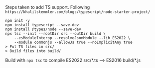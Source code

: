 Steps taken to add TS support.
Following `https://khalilstemmler.com/blogs/typescript/node-starter-project/`
```
npm init -y
npm install typescript --save-dev
npm install @types/node --save-dev
npx tsc --init --rootDir src --outDir build \
    --esModuleInterop --resolveJsonModule --lib ES2022 \
    --module commonjs --allowJs true --noImplicitAny true
> Put TS files in src/
> Build files into build/
```

Build with `npx tsc` to compile ES2022 src/\*.ts --> ES2016 build/\*.js